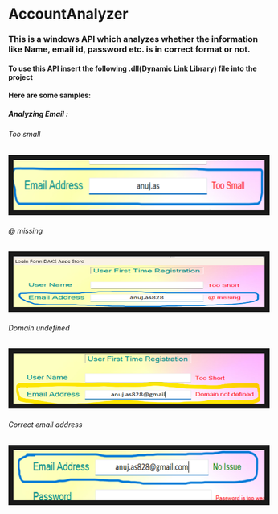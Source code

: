 # AccountAnalyzer
### This is a windows API which analyzes whether the information like Name, email id, password etc. is in correct format or not.

#### To use this API insert the following .dll(Dynamic Link Library) file into the project

#### Here are some samples:

##### Analyzing Email : 
###### Too small
<img src="./Resources/AccountAnalyzer/AccountAnalyzerDemos/EmailChecking/toosmall.png" width="500" height="100" border="10"/>

###### @ missing
<img src="./Resources/AccountAnalyzer/AccountAnalyzerDemos/EmailChecking/atmissing.png" width="500" height="100" border="10"/>

###### Domain undefined
<img src="./Resources/AccountAnalyzer/AccountAnalyzerDemos/EmailChecking/domainmissing.png" width="500" height="100" border="10"/>

###### Correct email address
<img src="./Resources/AccountAnalyzer/AccountAnalyzerDemos/EmailChecking/noissue.png" width="500" height="100" border="10"/>


